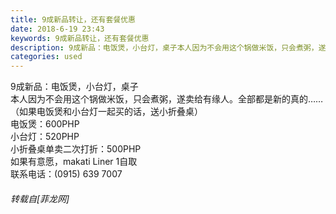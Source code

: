 ```yaml
---
title: 9成新品转让，还有套餐优惠
date: 2018-6-19 23:43
keywords: 9成新品转让，还有套餐优惠
description: 9成新品：电饭煲，小台灯，桌子本人因为不会用这个锅做米饭，只会煮粥，遂卖给有缘人。全部都是新的真的……（如果电饭煲和小台灯一起买的话，送小折叠桌）电饭煲：600PHP小台灯：520PHP小折叠桌单卖二次打折：500PHP如果有意愿，makati Liner 1自取联系电话：‭(0915) 639 7007‬
categories: used
---
```

<td class="t_f" id="postmessage_1434432">

9成新品：电饭煲，小台灯，桌子<br/>
本人因为不会用这个锅做米饭，只会煮粥，遂卖给有缘人。全部都是新的真的……（如果电饭煲和小台灯一起买的话，送小折叠桌）<br/>
电饭煲：600PHP<br/>
小台灯：520PHP<br/>
小折叠桌单卖二次打折：500PHP<br/>
如果有意愿，makati Liner 1自取<br/>
联系电话：‭(0915) 639 7007‬</td>
###### 转载自[菲龙网]